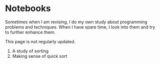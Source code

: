 # Notebooks
Sometimes when I am revising, I do my own study about programming problems and techniques.
When I have spare time, I look into them and try to further enhance them.

This page is not regularly updated.

1. A study of sorting
2. Making sense of quick sort
